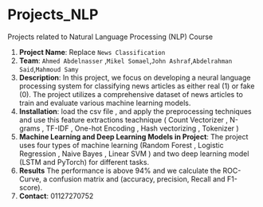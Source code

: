 # Projects_NLP
Projects related to Natural Language Processing (NLP) Course
1. **Project Name**: Replace `News Classification`
2. **Team**: `Ahmed Abdelnasser` ,`Mikel Somael`,`John Ashraf`,`Abdelrahman Said`,`Mahmoud Samy`
3. **Description**: In this project, we focus on developing a neural language processing system for
classifying news articles as either real (1) or fake (0). The project utilizes a
comprehensive dataset of news articles to train and evaluate various machine
learning models.
4. **Installation**: load the csv file , and apply the preprocessing techniques and use this feature extractions teachnique ( Count Vectorizer , N-grams , TF-IDF , One-hot Encoding , Hash vectorizing , Tokenizer )
5. **Machine Learning and Deep Learning Models in Project**: The project uses four types of machine learning (Random Forest , Logistic Regression , Naive Bayes , Linear SVM ) and two deep learning model (LSTM and PyTorch) for different tasks.
6. **Results** The performance is above 94% and we calculate the ROC-Curve, a confusion matrix and (accuracy, precision, Recall and F1-score).
7.  **Contact**: 01127270752
